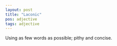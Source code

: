 ```yaml
---
layout: post
title: "Laconic"
pos: adjective
tags: adjective
---
```

Using as few words as possible; pithy and concise.
